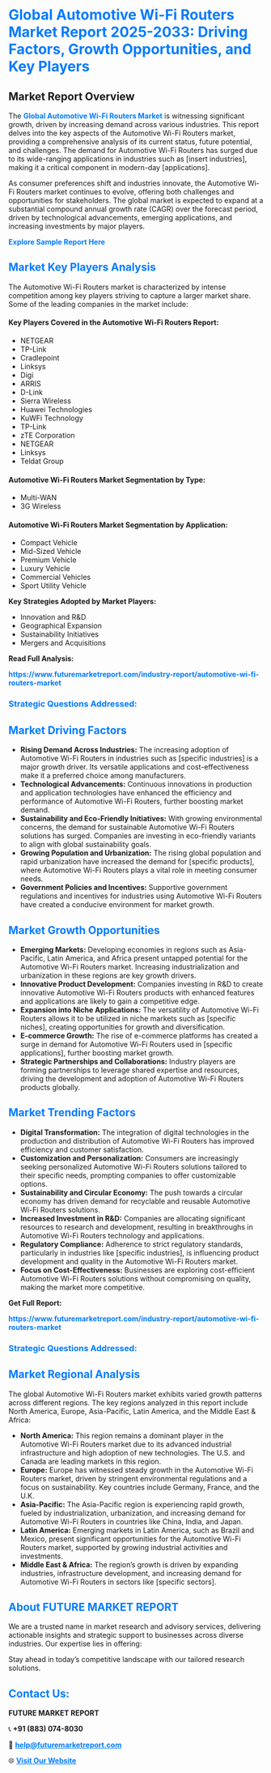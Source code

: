 <h1 style="color: #007BFF;">Global Automotive Wi-Fi Routers Market Report 2025-2033: Driving Factors, Growth Opportunities, and Key Players</h1>

<section id="overview">
<h2>Market Report Overview</h2>
<p>The <a href="https://www.futuremarketreport.com/industry-report/automotive-wi-fi-routers-market" style="color: #007BFF; text-decoration: none;"><strong>Global Automotive Wi-Fi Routers Market</strong></a> is witnessing significant growth, driven by increasing demand across various industries. This report delves into the key aspects of the Automotive Wi-Fi Routers market, providing a comprehensive analysis of its current status, future potential, and challenges. The demand for Automotive Wi-Fi Routers has surged due to its wide-ranging applications in industries such as [insert industries], making it a critical component in modern-day [applications].</p>
<p>As consumer preferences shift and industries innovate, the Automotive Wi-Fi Routers market continues to evolve, offering both challenges and opportunities for stakeholders. The global market is expected to expand at a substantial compound annual growth rate (CAGR) over the forecast period, driven by technological advancements, emerging applications, and increasing investments by major players.</p>
</section>

<section id="overview">
<p><a href="https://www.futuremarketreport.com/request-sample/reportId=60483" style="color: #007BFF; text-decoration: none;"><strong>Explore Sample Report Here</strong></a></p>
</section>

<section id="key-players">
<h2 style="color: #007BFF;">Market Key Players Analysis</h2>
<p>The Automotive Wi-Fi Routers market is characterized by intense competition among key players striving to capture a larger market share. Some of the leading companies in the market include:</p>
<h4>Key Players Covered in the Automotive Wi-Fi Routers Report:</h4>
<ul><li>NETGEAR</li><li>TP-Link</li><li>Cradlepoint</li><li>Linksys</li><li>Digi</li><li>ARRIS</li><li>D-Link</li><li>Sierra Wireless</li><li>Huawei Technologies</li><li>KuWFi Technology</li><li>TP-Link</li><li>zTE Corporation</li><li>NETGEAR</li><li>Linksys</li><li>Teldat Group</li></ul>
<h4>Automotive Wi-Fi Routers Market Segmentation by Type:</h4>
<ul><li>Multi-WAN</li><li>3G Wireless</li></ul>

<h4>Automotive Wi-Fi Routers Market Segmentation by Application:</h4>
<ul><li>Compact Vehicle</li><li>Mid-Sized Vehicle</li><li>Premium Vehicle</li><li>Luxury Vehicle</li><li>Commercial Vehicles</li><li>Sport Utility Vehicle</li></ul>
<p><strong>Key Strategies Adopted by Market Players:</strong></p>
<ul>
<li>Innovation and R&D</li>
<li>Geographical Expansion</li>
<li>Sustainability Initiatives</li>
<li>Mergers and Acquisitions</li>
</ul>
</section>

<section>
<p><strong>Read Full Analysis: </strong></p><a href="https://www.futuremarketreport.com/industry-report/automotive-wi-fi-routers-market" style="color: #007BFF; text-decoration: none;"><strong>https://www.futuremarketreport.com/industry-report/automotive-wi-fi-routers-market</strong></a>
<h3 style="color: #007BFF;">Strategic Questions Addressed:</h3>
</section>

<section id="driving-factors">
<h2 style="color: #007BFF;">Market Driving Factors</h2>
<ul>
<li><strong>Rising Demand Across Industries:</strong> The increasing adoption of Automotive Wi-Fi Routers in industries such as [specific industries] is a major growth driver. Its versatile applications and cost-effectiveness make it a preferred choice among manufacturers.</li>
<li><strong>Technological Advancements:</strong> Continuous innovations in production and application technologies have enhanced the efficiency and performance of Automotive Wi-Fi Routers, further boosting market demand.</li>
<li><strong>Sustainability and Eco-Friendly Initiatives:</strong> With growing environmental concerns, the demand for sustainable Automotive Wi-Fi Routers solutions has surged. Companies are investing in eco-friendly variants to align with global sustainability goals.</li>
<li><strong>Growing Population and Urbanization:</strong> The rising global population and rapid urbanization have increased the demand for [specific products], where Automotive Wi-Fi Routers plays a vital role in meeting consumer needs.</li>
<li><strong>Government Policies and Incentives:</strong> Supportive government regulations and incentives for industries using Automotive Wi-Fi Routers have created a conducive environment for market growth.</li>
</ul>
</section>

<section id="growth-opportunities">
<h2 style="color: #007BFF;">Market Growth Opportunities</h2>
<ul>
<li><strong>Emerging Markets:</strong> Developing economies in regions such as Asia-Pacific, Latin America, and Africa present untapped potential for the Automotive Wi-Fi Routers market. Increasing industrialization and urbanization in these regions are key growth drivers.</li>
<li><strong>Innovative Product Development:</strong> Companies investing in R&D to create innovative Automotive Wi-Fi Routers products with enhanced features and applications are likely to gain a competitive edge.</li>
<li><strong>Expansion into Niche Applications:</strong> The versatility of Automotive Wi-Fi Routers allows it to be utilized in niche markets such as [specific niches], creating opportunities for growth and diversification.</li>
<li><strong>E-commerce Growth:</strong> The rise of e-commerce platforms has created a surge in demand for Automotive Wi-Fi Routers used in [specific applications], further boosting market growth.</li>
<li><strong>Strategic Partnerships and Collaborations:</strong> Industry players are forming partnerships to leverage shared expertise and resources, driving the development and adoption of Automotive Wi-Fi Routers products globally.</li>
</ul>
</section>

<section id="trending-factors">
<h2 style="color: #007BFF;">Market Trending Factors</h2>
<ul>
<li><strong>Digital Transformation:</strong> The integration of digital technologies in the production and distribution of Automotive Wi-Fi Routers has improved efficiency and customer satisfaction.</li>
<li><strong>Customization and Personalization:</strong> Consumers are increasingly seeking personalized Automotive Wi-Fi Routers solutions tailored to their specific needs, prompting companies to offer customizable options.</li>
<li><strong>Sustainability and Circular Economy:</strong> The push towards a circular economy has driven demand for recyclable and reusable Automotive Wi-Fi Routers solutions.</li>
<li><strong>Increased Investment in R&D:</strong> Companies are allocating significant resources to research and development, resulting in breakthroughs in Automotive Wi-Fi Routers technology and applications.</li>
<li><strong>Regulatory Compliance:</strong> Adherence to strict regulatory standards, particularly in industries like [specific industries], is influencing product development and quality in the Automotive Wi-Fi Routers market.</li>
<li><strong>Focus on Cost-Effectiveness:</strong> Businesses are exploring cost-efficient Automotive Wi-Fi Routers solutions without compromising on quality, making the market more competitive.</li>
</ul>
</section>

<section>
<p><strong>Get Full Report: </strong></p><a href="https://www.futuremarketreport.com/industry-report/automotive-wi-fi-routers-market" style="color: #007BFF; text-decoration: none;"><strong>https://www.futuremarketreport.com/industry-report/automotive-wi-fi-routers-market</strong></a>
<h3 style="color: #007BFF;">Strategic Questions Addressed:</h3>
</section>


<section id="regional-analysis">
<h2 style="color: #007BFF;">Market Regional Analysis</h2>
<p>The global Automotive Wi-Fi Routers market exhibits varied growth patterns across different regions. The key regions analyzed in this report include North America, Europe, Asia-Pacific, Latin America, and the Middle East & Africa:</p>
<ul>
<li><strong>North America:</strong> This region remains a dominant player in the Automotive Wi-Fi Routers market due to its advanced industrial infrastructure and high adoption of new technologies. The U.S. and Canada are leading markets in this region.</li>
<li><strong>Europe:</strong> Europe has witnessed steady growth in the Automotive Wi-Fi Routers market, driven by stringent environmental regulations and a focus on sustainability. Key countries include Germany, France, and the U.K.</li>
<li><strong>Asia-Pacific:</strong> The Asia-Pacific region is experiencing rapid growth, fueled by industrialization, urbanization, and increasing demand for Automotive Wi-Fi Routers in countries like China, India, and Japan.</li>
<li><strong>Latin America:</strong> Emerging markets in Latin America, such as Brazil and Mexico, present significant opportunities for the Automotive Wi-Fi Routers market, supported by growing industrial activities and investments.</li>
<li><strong>Middle East & Africa:</strong> The region’s growth is driven by expanding industries, infrastructure development, and increasing demand for Automotive Wi-Fi Routers in sectors like [specific sectors].</li>
</ul>
</section>

<footer>
<h2 style="color: #007BFF;">About FUTURE MARKET REPORT</h2>
<p>We are a trusted name in market research and advisory services, delivering actionable insights and strategic support to businesses across diverse industries. Our expertise lies in offering:</p>

<p>Stay ahead in today’s competitive landscape with our tailored research solutions.</p>

<h2 style="color: #007BFF;">Contact Us:</h2>
<p><strong>FUTURE MARKET REPORT</strong></p>
<p>📞 <strong>+91 (883) 074-8030</strong></p>
<p>📧 <strong><a href="mailto:help@futuremarketreport.com" style="color: #007BFF;">help@futuremarketreport.com</a></strong></p>
<p>🌐 <strong><a href="https://www.futuremarketreport.com/" style="color: #007BFF;">Visit Our Website</a></strong></p>
</footer>